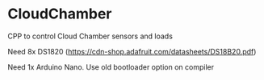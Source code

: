 # CloudChamber
CPP to control Cloud Chamber sensors and loads

Need 8x DS1820 (https://cdn-shop.adafruit.com/datasheets/DS18B20.pdf)

Need 1x Arduino Nano. Use old bootloader option on compiler
